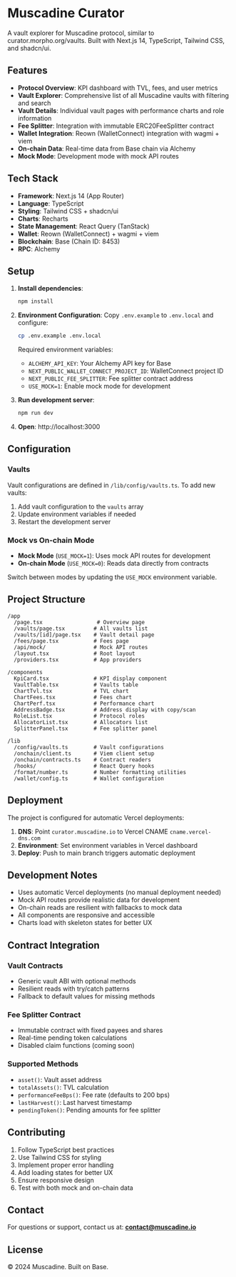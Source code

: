 # Muscadine Curator

A vault explorer for Muscadine protocol, similar to curator.morpho.org/vaults. Built with Next.js 14, TypeScript, Tailwind CSS, and shadcn/ui.

## Features

- **Protocol Overview**: KPI dashboard with TVL, fees, and user metrics
- **Vault Explorer**: Comprehensive list of all Muscadine vaults with filtering and search
- **Vault Details**: Individual vault pages with performance charts and role information
- **Fee Splitter**: Integration with immutable ERC20FeeSplitter contract
- **Wallet Integration**: Reown (WalletConnect) integration with wagmi + viem
- **On-chain Data**: Real-time data from Base chain via Alchemy
- **Mock Mode**: Development mode with mock API routes

## Tech Stack

- **Framework**: Next.js 14 (App Router)
- **Language**: TypeScript
- **Styling**: Tailwind CSS + shadcn/ui
- **Charts**: Recharts
- **State Management**: React Query (TanStack)
- **Wallet**: Reown (WalletConnect) + wagmi + viem
- **Blockchain**: Base (Chain ID: 8453)
- **RPC**: Alchemy

## Setup

1. **Install dependencies**:
   ```bash
   npm install
   ```

2. **Environment Configuration**:
   Copy `.env.example` to `.env.local` and configure:
   ```bash
   cp .env.example .env.local
   ```

   Required environment variables:
   - `ALCHEMY_API_KEY`: Your Alchemy API key for Base
   - `NEXT_PUBLIC_WALLET_CONNECT_PROJECT_ID`: WalletConnect project ID
   - `NEXT_PUBLIC_FEE_SPLITTER`: Fee splitter contract address
   - `USE_MOCK=1`: Enable mock mode for development

3. **Run development server**:
   ```bash
   npm run dev
   ```

4. **Open**: http://localhost:3000

## Configuration

### Vaults

Vault configurations are defined in `/lib/config/vaults.ts`. To add new vaults:

1. Add vault configuration to the `vaults` array
2. Update environment variables if needed
3. Restart the development server

### Mock vs On-chain Mode

- **Mock Mode** (`USE_MOCK=1`): Uses mock API routes for development
- **On-chain Mode** (`USE_MOCK=0`): Reads data directly from contracts

Switch between modes by updating the `USE_MOCK` environment variable.

## Project Structure

```
/app
  /page.tsx                 # Overview page
  /vaults/page.tsx         # All vaults list
  /vaults/[id]/page.tsx    # Vault detail page
  /fees/page.tsx           # Fees page
  /api/mock/               # Mock API routes
  /layout.tsx              # Root layout
  /providers.tsx           # App providers

/components
  KpiCard.tsx              # KPI display component
  VaultTable.tsx           # Vaults table
  ChartTvl.tsx             # TVL chart
  ChartFees.tsx            # Fees chart
  ChartPerf.tsx            # Performance chart
  AddressBadge.tsx         # Address display with copy/scan
  RoleList.tsx             # Protocol roles
  AllocatorList.tsx        # Allocators list
  SplitterPanel.tsx        # Fee splitter panel

/lib
  /config/vaults.ts        # Vault configurations
  /onchain/client.ts       # Viem client setup
  /onchain/contracts.ts    # Contract readers
  /hooks/                  # React Query hooks
  /format/number.ts        # Number formatting utilities
  /wallet/config.ts        # Wallet configuration
```

## Deployment

The project is configured for automatic Vercel deployments:

1. **DNS**: Point `curator.muscadine.io` to Vercel CNAME `cname.vercel-dns.com`
2. **Environment**: Set environment variables in Vercel dashboard
3. **Deploy**: Push to main branch triggers automatic deployment

## Development Notes

- Uses automatic Vercel deployments (no manual deployment needed)
- Mock API routes provide realistic data for development
- On-chain reads are resilient with fallbacks to mock data
- All components are responsive and accessible
- Charts load with skeleton states for better UX

## Contract Integration

### Vault Contracts
- Generic vault ABI with optional methods
- Resilient reads with try/catch patterns
- Fallback to default values for missing methods

### Fee Splitter Contract
- Immutable contract with fixed payees and shares
- Real-time pending token calculations
- Disabled claim functions (coming soon)

### Supported Methods
- `asset()`: Vault asset address
- `totalAssets()`: TVL calculation
- `performanceFeeBps()`: Fee rate (defaults to 200 bps)
- `lastHarvest()`: Last harvest timestamp
- `pendingToken()`: Pending amounts for fee splitter

## Contributing

1. Follow TypeScript best practices
2. Use Tailwind CSS for styling
3. Implement proper error handling
4. Add loading states for better UX
5. Ensure responsive design
6. Test with both mock and on-chain data

## Contact

For questions or support, contact us at: **contact@muscadine.io**

## License

© 2024 Muscadine. Built on Base.